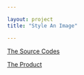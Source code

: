 ```yaml
---

layout: project
title: "Style An Image"

---
```


[The Source Codes](https://github.com/WYCodeBook/GoogleFrontEnd-Phase1-StyleAImage)

[The Product](https://wycodebook.github.io/GoogleFrontEnd-Phase1-StyleAImage/)

